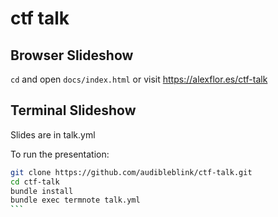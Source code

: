 # ctf talk

## Browser Slideshow

`cd` and open `docs/index.html` or visit https://alexflor.es/ctf-talk

## Terminal Slideshow
Slides are in talk.yml

To run the presentation:

```bash
git clone https://github.com/audibleblink/ctf-talk.git
cd ctf-talk
bundle install
bundle exec termnote talk.yml
```
